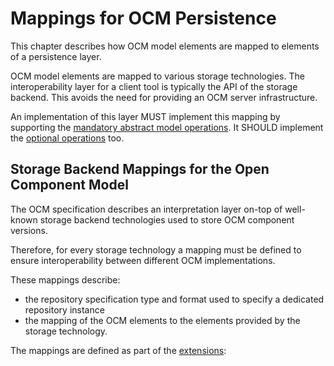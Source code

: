 # Mappings for OCM Persistence

This chapter describes how OCM model elements are mapped to elements of a persistence layer.

OCM model elements are mapped to various storage technologies. The interoperability layer for a client tool is typically the API of the storage backend. This avoids the need for providing an OCM server infrastructure.

An implementation of this layer MUST implement this mapping by supporting the [mandatory abstract model operations](../03-operations/README.md#mandatory-operations). It SHOULD implement the [optional operations](../03-operations/README.md#optional-operations) too.

## Storage Backend Mappings for the Open Component Model

The OCM specification describes an interpretation layer on-top of well-known storage backend technologies used to store OCM component versions.

Therefore, for every storage technology a mapping must be defined to ensure interoperability between different OCM implementations.

These mappings describe:
- the repository specification type and format used to specify a dedicated repository instance
- the mapping of the OCM elements to the elements provided by the storage technology.

The mappings are defined as part of the [extensions]():

